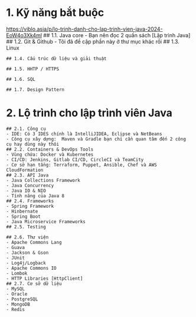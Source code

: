 # 1. Kỹ năng bắt buộc
https://viblo.asia/p/lo-trinh-danh-cho-lap-trinh-vien-java-2024-EoW4o3Xk4ml
	## 1.1. Java core
	- Bạn nên đọc 2 quấn sách [Lập trình Java]
	## 1.2. Git & Github
	- Tôi đã đề cập phần này ở thư mục khác rồi
	## 1.3. Linux
	
	## 1.4. Cấu trúc dữ liệu và giải thuật
	
	## 1.5. HHTP / HTTPS
	
	## 1.6. SQL
	
	## 1.7. Design Pattern
# 2. Lộ trình cho lập trình viên Java

	## 2.1. Công cụ
	- IDE: Có 3 IDES chính là IntelliJIDEA, Eclipse và NetBeans
	- Công cụ xây dựng:  Maven và Gradle bạn chỉ cần quan tâm đến 2 công cụ hay dùng này thôi
	## 2.2. Containers & DevOps Tools
	- Vùng chứa: Docker và Kubernetes
	- CI/CD: Jenkins, Gitlab CI/CD, CircleCI và TeamCity
	- Cơ sở hạn tầng: Terraform, Puppet, Ansible, Chef và AWS CloudFormation 
	## 2.3. API Java
	- Java Collections Framework
	- Java Concurrency
	- Java IO & NIO
	- Tính năng của Java 8
	## 2.4. Frameworks
	- Spring Framework
	- Hinbernate
	- Spring Boot
	- Java Microservice Frameworks
	## 2.5. Testing
	
	## 2.6. Thư viện
	- Apache Commons Lang
	- Guava
	- Jackson & Gson
	- JUnit
	- Log4j/Logback
	- Apache Commons IO
	- Lombok
	- HTTP Libraries [HttpClient]
	## 2.7. Cơ sở dữ liệu
	- MySQL
	- Oracle
	- PostgreSQL
	- MongoDB
	- Redis